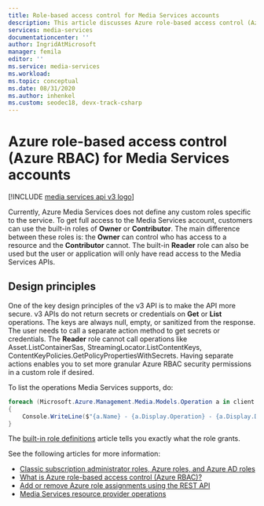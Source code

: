 ```yaml
---
title: Role-based access control for Media Services accounts
description: This article discusses Azure role-based access control (Azure RBAC) for Azure Media Services accounts.
services: media-services
documentationcenter: ''
author: IngridAtMicrosoft
manager: femila
editor: ''
ms.service: media-services
ms.workload: 
ms.topic: conceptual
ms.date: 08/31/2020
ms.author: inhenkel
ms.custom: seodec18, devx-track-csharp
---
```


# Azure role-based access control (Azure RBAC) for Media Services accounts

[!INCLUDE [media services api v3 logo](./includes/v3-hr.md)]

Currently, Azure Media Services does not define any custom roles specific to the service. To get full access to the Media Services account, customers can use the built-in roles of **Owner** or **Contributor**. The main difference between these roles is: the **Owner** can control who has access to a resource and the **Contributor** cannot. The built-in **Reader** role can also be used but the user or application will only have read access to the Media Services APIs. 

## Design principles

One of the key design principles of the v3 API is to make the API more secure. v3 APIs do not return secrets or credentials on **Get** or **List** operations. The keys are always null, empty, or sanitized from the response. The user needs to call a separate action method to get secrets or credentials. The **Reader** role cannot call operations like Asset.ListContainerSas, StreamingLocator.ListContentKeys, ContentKeyPolicies.GetPolicyPropertiesWithSecrets. Having separate actions enables you to set more granular Azure RBAC security permissions in a custom role if desired.

To list the operations Media Services supports, do:

```csharp
foreach (Microsoft.Azure.Management.Media.Models.Operation a in client.Operations.List())
{
    Console.WriteLine($"{a.Name} - {a.Display.Operation} - {a.Display.Description}");
}
```

The [built-in role definitions](https://docs.microsoft.com/role-based-access-controle/built-in-roles.md) article tells you exactly what the role grants. 

See the following articles for more information:

- [Classic subscription administrator roles, Azure roles, and Azure AD roles](https://docs.microsoft.com/role-based-access-controle/rbac-and-directory-admin-roles.md)
- [What is Azure role-based access control (Azure RBAC)?](https://docs.microsoft.com/role-based-access-controle/overview.md)
- [Add or remove Azure role assignments using the REST API](https://docs.microsoft.com/role-based-access-controle/role-assignments-rest.md)
- [Media Services resource provider operations](https://docs.microsoft.com/role-based-access-controle/resource-provider-operations.md#microsoftmedia)
